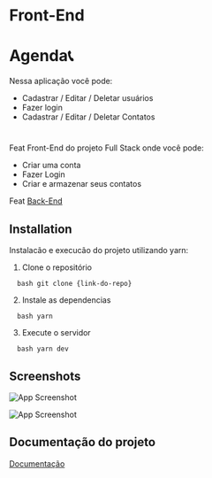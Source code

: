 # Front-End 

# Agenda📞
Nessa aplicação você pode: 
- Cadastrar / Editar / Deletar usuários
- Fazer login
- Cadastrar / Editar / Deletar Contatos

#
Feat Front-End do projeto Full Stack onde você pode:

- Criar uma conta
- Fazer Login
- Criar e armazenar seus contatos

Feat [Back-End](https://github.com/MatheusMoura-M/projeto-fullstack_backend)

## Installation 

Instalacão e execucão do projeto utilizando yarn:

1. Clone o repositório 

```
  bash git clone {link-do-repo} 
``` 

2. Instale as dependencias 

```
  bash yarn 
``` 

3. Execute o servidor 

```
  bash yarn dev
``` 

## Screenshots

![App Screenshot](https://github.com/MatheusMoura-M/projeto-fullstack_nextJs_frontend/blob/main/front/public/assets/screenshots/login.png)


![App Screenshot](https://github.com/MatheusMoura-M/projeto-fullstack_nextJs_frontend/blob/main/front/public/assets/screenshots/dash.png)

## Documentação do projeto

[Documentação](https://matheusmoura-m.github.io/projeto_fullsatack-Docs/)
